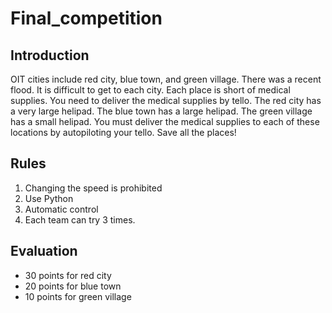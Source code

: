 # Final_competition

## Introduction
OIT cities include red city, blue town, and green village. There was a recent flood. It is difficult to get to each city. Each place is short of medical supplies. You need to deliver the medical supplies by tello.
The red city has a very large helipad. The blue town has a large helipad. The green village has a small helipad.
You must deliver the medical supplies to each of these locations by autopiloting your tello. Save all the places!

## Rules
1. Changing the speed is prohibited
2. Use Python
3. Automatic control
4. Each team can try 3 times.

## Evaluation
- 30 points for red city
- 20 points for blue town
- 10 points for green village

